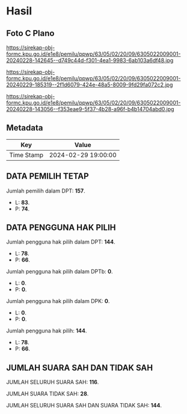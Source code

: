 # Hasil

## Foto C Plano

https://sirekap-obj-formc.kpu.go.id/e1e8/pemilu/ppwp/63/05/02/20/09/6305022009001-20240228-142645--d749c44d-f301-4ea1-9983-6ab103a6df48.jpg

https://sirekap-obj-formc.kpu.go.id/e1e8/pemilu/ppwp/63/05/02/20/09/6305022009001-20240229-185319--2f1d6079-424e-48a5-8009-9fd29fa072c2.jpg

https://sirekap-obj-formc.kpu.go.id/e1e8/pemilu/ppwp/63/05/02/20/09/6305022009001-20240228-143056--f353eae9-5f37-4b28-a96f-b4b14704abd0.jpg


## Metadata

| Key        | Value               |
| ---------- | ------------------- |
| Time Stamp | 2024-02-29 19:00:00 |


## DATA PEMILIH TETAP

Jumlah pemilih dalam DPT: **157**.
 * L: **83**.
 * P: **74**.

## DATA PENGGUNA HAK PILIH

Jumlah pengguna hak pilih dalam DPT: **144**.
 * L: **78**.
 * P: **66**.

Jumlah pengguna hak pilih dalam DPTb: **0**.
 * L: **0**.
 * P: **0**.

Jumlah pengguna hak pilih dalam DPK: **0**.
 * L: **0**.
 * P: **0**.

Jumlah pengguna hak pilih: **144**.
 * L: **78**.
 * P: **66**.

## JUMLAH SUARA SAH DAN TIDAK SAH

JUMLAH SELURUH SUARA SAH: **116**.

JUMLAH SUARA TIDAK SAH: **28**.

JUMLAH SELURUH SUARA SAH DAN SUARA TIDAK SAH: **144**.


